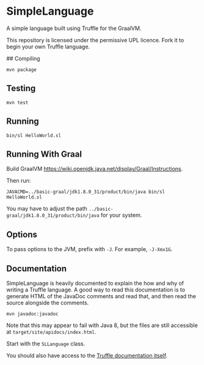 # SimpleLanguage

A simple language built using Truffle for the GraalVM.

This repository is licensed under the permissive UPL licence. Fork it to begin
your own Truffle language.

## Compiling

    mvn package

## Testing

    mvn test

## Running

    bin/sl HelloWorld.sl

## Running With Graal

Build GraalVM https://wiki.openjdk.java.net/display/Graal/Instructions.

Then run:

    JAVACMD=../basic-graal/jdk1.8.0_31/product/bin/java bin/sl HelloWorld.sl

You may have to adjust the path `../basic-graal/jdk1.8.0_31/product/bin/java`
for your system.

## Options

To pass options to the JVM, prefix with `-J`. For example, `-J-Xmx1G`.

## Documentation

SimpleLanguage is heavily documented to explain the how and why of writing a
Truffle language. A good way to read this documentation is to generate HTML of
the JavaDoc comments and read that, and then read the source alongside the
comments.

    mvn javadoc:javadoc

Note that this may appear to fail with Java 8, but the files are still
accessible at `target/site/apidocs/index.html`.

Start with the `SLLanguage` class.

You should also have access to the [Truffle documentation
itself](http://lafo.ssw.uni-linz.ac.at/javadoc/graalvm/all/index.html).
